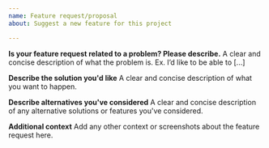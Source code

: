 ```yaml
---
name: Feature request/proposal
about: Suggest a new feature for this project

---
```


**Is your feature request related to a problem? Please describe.**
A clear and concise description of what the problem is. Ex. I’d like to be able to [...]

**Describe the solution you'd like**
A clear and concise description of what you want to happen.

**Describe alternatives you've considered**
A clear and concise description of any alternative solutions or features you've considered.

**Additional context**
Add any other context or screenshots about the feature request here.
